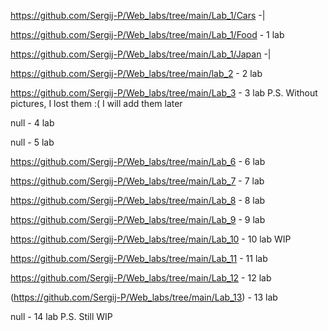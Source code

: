 https://github.com/Sergij-P/Web_labs/tree/main/Lab_1/Cars -|

https://github.com/Sergij-P/Web_labs/tree/main/Lab_1/Food - 1 lab

https://github.com/Sergij-P/Web_labs/tree/main/Lab_1/Japan -|

https://github.com/Sergij-P/Web_labs/tree/main/lab_2 - 2 lab

https://github.com/Sergij-P/Web_labs/tree/main/Lab_3 - 3 lab
P.S. Without pictures, I lost them :( I will add them later

null - 4 lab

null - 5 lab

https://github.com/Sergij-P/Web_labs/tree/main/Lab_6 - 6 lab

https://github.com/Sergij-P/Web_labs/tree/main/Lab_7 - 7 lab

https://github.com/Sergij-P/Web_labs/tree/main/Lab_8 - 8 lab

https://github.com/Sergij-P/Web_labs/tree/main/Lab_9 - 9 lab

https://github.com/Sergij-P/Web_labs/tree/main/Lab_10 - 10 lab WIP

https://github.com/Sergij-P/Web_labs/tree/main/Lab_11 - 11 lab

https://github.com/Sergij-P/Web_labs/tree/main/Lab_12 - 12 lab

(https://github.com/Sergij-P/Web_labs/tree/main/Lab_13) - 13 lab

null - 14 lab
P.S. Still WIP
